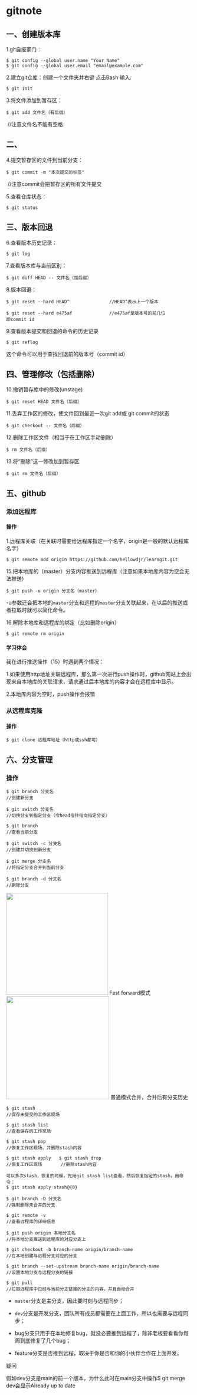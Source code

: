 # gitnote

## 一、创建版本库

1.git自报家门：

```
$ git config --global user.name "Your Name"
$ git config --global user.email "email@example.com"
```

2.建立git仓库：创建一个文件夹并右键   点击Bash  输入:

```
$ git init
```

3.将文件添加到暂存区：

```
$ git add 文件名（有后缀）
```

​                                                        //注意文件名不能有空格

## 二、

4.提交暂存区的文件到当前分支：

```
$ git commit -m "本次提交的标签"
```

​                                                                                                     //注意commit会把暂存区的所有文件提交

5.查看仓库状态：

```
$ git status
```

## 三、版本回退

6.查看版本历史记录：

```
$ git log
```

7.查看版本库与当前区别：

```
$ git diff HEAD -- 文件名（加后缀）
```

8.版本回退：

```
$ git reset --hard HEAD^               //HEAD^表示上一个版本

$ git reset --hard e475af              //e475af是版本号的前几位                                          即commit id
```

9.查看版本提交和回退的命令的历史记录

```
$ git reflog
```

  这个命令可以用于查找回退前的版本号（commit id）  

## 四、管理修改（包括删除）

10.撤销暂存库中的修改(unstage)

```
$ git reset HEAD 文件名（后缀）
```

11.丢弃工作区的修改，使文件回到最近一次git add或 git commit的状态

```
$ git checkout -- 文件名（后缀）
```

12.删除工作区文件（相当于在工作区手动删除）

```
$ rm 文件名（后缀）
```

13.将“删除”这一修改加到暂存区

```
$ git rm 文件名（后缀）
```

## 五、github

### 添加远程库

#### 操作

1.远程库关联（在关联时需要给远程库指定一个名字，origin是一般的默认远程库名字）

```
$ git remote add origin https://github.com/hellowdjr/learngit.git
```

15.把本地库的（master）分支内容推送到远程库（注意如果本地库内容为空会无法推送）

```
$ git push -u origin 分支名（master）
```

-u参数还会把本地的`master`分支和远程的`master`分支关联起来，在以后的推送或者拉取时就可以简化命令。

16.解除本地库和远程库的绑定（比如删除origin）

```
$ git remote rm origin
```

#### 学习体会

我在进行推送操作（15）时遇到两个情况：

1.如果使用http地址关联远程库，那么第一次进行push操作时，github网站上会出现来自本地库的关联请求，请求通过后本地库的内容才会在远程库中显示。

2.本地库内容为空时，push操作会报错

### 从远程库克隆

#### 操作

```
$ git clone 远程库地址（http或ssh都可）
```

## 六、分支管理

### 操作

```
$ git branch 分支名
//创建新分支

$ git switch 分支名
//切换分支到指定分支（令head指针指向指定分支）

$ git branch
//查看当前分支

$ git switch -c 分支名
//创建并切换到新分支

$ git merge 分支名
//将指定分支合并到当前分支

$ git branch -d 分支名
//删除分支
```

<img title="" src="file:///D:/Djr/GitNOTE/note_photo/微信图片_20220117112651.png" alt="" width="276" data-align="inline">   Fast forward模式<img title="" src="file:///D:/Djr/GitNOTE/note_photo/微信图片_20220117112241.png" alt="" data-align="inline" width="279">  普通模式合并，合并后有分支历史

```
$ git stash
//保存未提交的工作区现场

$ git stash list
//查看保存的工作现场

$ git stash pop
//恢复工作区现场，并删除stash内容

$ git stash apply   $ git stash drop
//恢复工作区现场       //删除stash内容

可以多次stash，恢复的时候，先用git stash list查看，然后恢复指定的stash，用命令：
$ git stash apply stash@{0}

$ git branch -D 分支名
//强制删除未合并的分支

$ git remote -v
//查看远程库的详细信息

$ git push origin 本地分支名
//将本地分支推送到远程库的对应分支上

$ git checkout -b branch-name origin/branch-name
//在本地创建与远程分支对应的分支

$ git branch --set-upstream branch-name origin/branch-name
//设置本地分支与远程分支的链接

$ git pull
//拉取远程库中已经与当前分支链接的分支的内容，并且自动合并
```

- `master`分支是主分支，因此要时刻与远程同步；

- `dev`分支是开发分支，团队所有成员都需要在上面工作，所以也需要与远程同步；

- bug分支只用于在本地修复bug，就没必要推到远程了，除非老板要看看你每周到底修复了几个bug；

- feature分支是否推到远程，取决于你是否和你的小伙伴合作在上面开发。

疑问

假如dev分支是main的前一个版本，为什么此时在main分支中操作$ git merge dev会显示Already up to date
